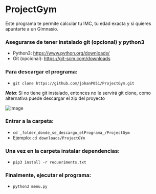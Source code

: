 # ProjectGym
Este programa te permite calcular tu IMC, tu edad exacta y si quieres apuntarte a un Gimnasio.

### Asegurarse de tener instalado git (opcional) y python3
* Python3: https://www.python.org/downloads/
* Git (opcional): https://git-scm.com/downloads

### Para descargar el programa:
* ```git clone https://github.com/johanP051/ProjectGym.git```

_**Nota**_: Si no tiene git instalado, entonces no le servirá git clone, como alternativa puede descargar el zip del proyecto

![image](https://user-images.githubusercontent.com/64292875/227680207-f3ba4dcb-2418-407d-9b72-f8b300867913.png)


### Entrar a la carpeta:
* ```cd _folder_donde_se_descargo_elPrograma_/ProjectGym```
* Ejemplo: ```cd downloads/ProjectGYm```

### Una vez en la carpeta instalar dependencias:
* ```pip3 install -r requeriments.txt```

### Finalmente, ejecutar el programa:
* ```python3 menu.py```

